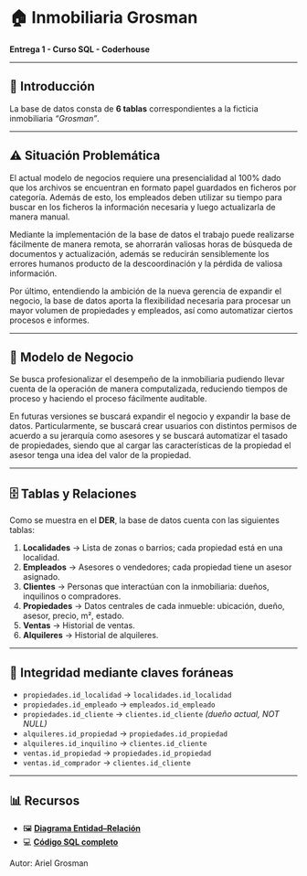 # 🏠 Inmobiliaria Grosman
**Entrega 1 - Curso SQL - Coderhouse**

---

## 📖 Introducción
La base de datos consta de **6 tablas** correspondientes a la ficticia inmobiliaria *“Grosman”*.

---

## ⚠ Situación Problemática
El actual modelo de negocios requiere una presencialidad al 100% dado que los archivos se encuentran en formato papel guardados en ficheros por categoría. Además de esto, los empleados deben utilizar su tiempo para buscar en los ficheros la información necesaria y luego actualizarla de manera manual.  

Mediante la implementación de la base de datos el trabajo puede realizarse fácilmente de manera remota, se ahorrarán valiosas horas de búsqueda de documentos y actualización, además se reducirán sensiblemente los errores humanos producto de la descoordinación y la pérdida de valiosa información.  

Por último, entendiendo la ambición de la nueva gerencia de expandir el negocio, la base de datos aporta la flexibilidad necesaria para procesar un mayor volumen de propiedades y empleados, así como automatizar ciertos procesos e informes.

---

## 🎯 Modelo de Negocio
Se busca profesionalizar el desempeño de la inmobiliaria pudiendo llevar cuenta de la operación de manera computalizada, reduciendo tiempos de proceso y haciendo el proceso fácilmente auditable.  

En futuras versiones se buscará expandir el negocio y expandir la base de datos. Particularmente, se buscará crear usuarios con distintos permisos de acuerdo a su jerarquía como asesores y se buscará automatizar el tasado de propiedades, siendo que al cargar las características de la propiedad el asesor tenga una idea del valor de la propiedad.

---

## 🗄 Tablas y Relaciones
Como se muestra en el **DER**, la base de datos cuenta con las siguientes tablas:

1. **Localidades** → Lista de zonas o barrios; cada propiedad está en una localidad.
2. **Empleados** → Asesores o vendedores; cada propiedad tiene un asesor asignado.
3. **Clientes** → Personas que interactúan con la inmobiliaria: dueños, inquilinos o compradores.
4. **Propiedades** → Datos centrales de cada inmueble: ubicación, dueño, asesor, precio, m², estado.
5. **Ventas** → Historial de ventas.
6. **Alquileres** → Historial de alquileres.

---

## 🔗 Integridad mediante claves foráneas
- `propiedades.id_localidad` → `localidades.id_localidad`
- `propiedades.id_empleado` → `empleados.id_empleado`
- `propiedades.id_cliente` → `clientes.id_cliente` *(dueño actual, NOT NULL)*
- `alquileres.id_propiedad` → `propiedades.id_propiedad`
- `alquileres.id_inquilino` → `clientes.id_cliente`
- `ventas.id_propiedad` → `propiedades.id_propiedad`
- `ventas.id_comprador` → `clientes.id_cliente`

---

## 📊 Recursos
- 🖼 **[Diagrama Entidad–Relación](https://github.com/arig96/inmobiliaria_grosman/blob/main/entidad%20relacion.png)**
- 💻 **[Código SQL completo](https://github.com/arig96/inmobiliaria_grosman/blob/main/entrega1.sql)**

Autor:
Ariel Grosman

